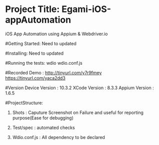# Project Title: Egami-iOS-appAutomation
iOS App Automation using Appium & Webdriver.io

#Getting Started: Need to updated

#Installing: Need to updated

#Running the tests: wdio wdio.conf.js

#Recorded Demo : http://tinyurl.com/y7r9fmey
                 https://tinyurl.com/yaca2dd3

#Version
Device Version : 10.3.2
XCode Version : 8.3.3
Appium Version : 1.6.5

#ProjectStructure:

1. Shots : Caputure Screenshot on Failure and useful for reporting purpose(Ease for debugging)

2. Test/spec : automated checks

3. Wdio.conf.js : All dependency to be declared





